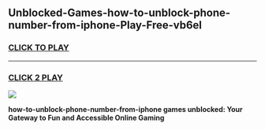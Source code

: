
## Unblocked-Games-how-to-unblock-phone-number-from-iphone-Play-Free-vb6el
<h3>
<a href="https://premium76.site?title=how-to-unblock-phone-number-from-iphone&ref=18A1">CLICK TO PLAY</a></h3>
<hr>

<h3>
<a href="https://premium76.site?title=how-to-unblock-phone-number-from-iphone&ref=18A1">CLICK 2 PLAY</a>
  
</h3>

<a href="https://premium76.site?title=how-to-unblock-phone-number-from-iphone&ref=18A1"><img src="https://clearcache.store/games.png"></a>


**how-to-unblock-phone-number-from-iphone games unblocked: Your Gateway to Fun and Accessible Online Gaming**
